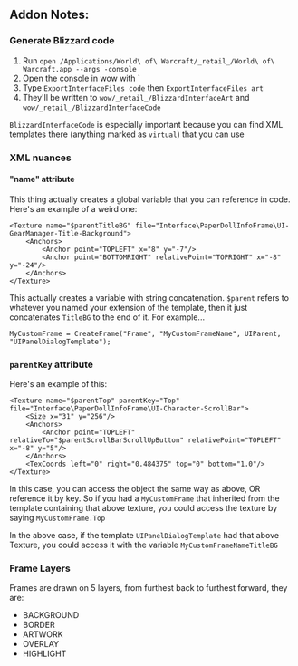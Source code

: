 ## Addon Notes:

### Generate Blizzard code
1. Run `open /Applications/World\ of\ Warcraft/_retail_/World\ of\ Warcraft.app --args -console`
2. Open the console in wow with `
3. Type `ExportInterfaceFiles code` then `ExportInterfaceFiles art`
4. They'll be written to `wow/_retail_/BlizzardInterfaceArt` and `wow/_retail_/BlizzardInterfaceCode`

`BlizzardInterfaceCode` is especially important because you can find XML templates there (anything marked as `virtual`) that you can use

### XML nuances

#### "name" attribute
This thing actually creates a global variable that you can reference in code. Here's an example of a weird one:
```
<Texture name="$parentTitleBG" file="Interface\PaperDollInfoFrame\UI-GearManager-Title-Background">
    <Anchors>
        <Anchor point="TOPLEFT" x="8" y="-7"/>
        <Anchor point="BOTTOMRIGHT" relativePoint="TOPRIGHT" x="-8" y="-24"/>
    </Anchors>
</Texture>
```

This actually creates a variable with string concatenation. `$parent` refers to whatever you named your extension of the template, then it just concatenates `TitleBG` to the end of it. For example...

```
MyCustomFrame = CreateFrame("Frame", "MyCustomFrameName", UIParent, "UIPanelDialogTemplate");
```

### `parentKey` attribute
Here's an example of this:
```
<Texture name="$parentTop" parentKey="Top" file="Interface\PaperDollInfoFrame\UI-Character-ScrollBar">
    <Size x="31" y="256"/>
    <Anchors>
        <Anchor point="TOPLEFT" relativeTo="$parentScrollBarScrollUpButton" relativePoint="TOPLEFT" x="-8" y="5"/>
    </Anchors>
    <TexCoords left="0" right="0.484375" top="0" bottom="1.0"/>
</Texture>
```
In this case, you can access the object the same way as above, OR reference it by key. So if you had a `MyCustomFrame` that inherited from the template containing that above texture, you could access the texture by saying `MyCustomFrame.Top`

In the above case, if the template `UIPanelDialogTemplate` had that above Texture, you could access it with the variable `MyCustomFrameNameTitleBG`

### Frame Layers
Frames are drawn on 5 layers, from furthest back to furthest forward, they are:
* BACKGROUND
* BORDER
* ARTWORK
* OVERLAY
* HIGHLIGHT
